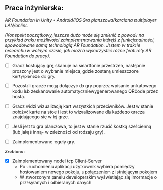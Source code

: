 ﻿## Praca inżynierska:
*AR Foundation in Unity + Android/iOS*
*Gra planszowa/karciana multiplayer LAN/online.*

*(Konspekt początkowy, jeszcze dużo może się zmienić z powodu na przykład braku możliwości zaimplementowania którejś
z funkcjonalności, spowodowane samą technologią AR Foundation. Jestem w trakcie researchu w wolnym czasie, jak można
wykorzystać różne feature'y AR Foundation do pracy).*
- [ ] Gracz hostujący grę, skanuje na smartfonie przestrzeń, następnie proszony jest o wybranie miejsca, gdzie zostaną umieszczone karty/plansza do gry.
- [ ] Pozostali gracze mogą dołączyć do gry poprzez wpisanie unikatowego kodu lub zeskanowanie automatyczniewygenerowanego QRCode przez hosta.
- [ ] Gracz widzi wizualizację kart wszystkich przeciwników. Jest w stanie położyć kartę na stole i jest to wizualizowane dla każdego gracza znajdującego się w tej grze.
- [ ] Jeśli jest to gra planszowa, to jest w stanie rzucić kostką sześcienną (lub jakąś inną- w zależności od rodzaju gry).
- [ ] Zaimplementowane reguły gry.



Zrobione:
- [x] Zaimplementowany model tcp Client-Server
	- Po uruchomieniu aplikacji użytkownik wybiera pomiędzy hostowaniem nowego pokoju, a połączeniem z istniejącym pokojem
	- W stworzonym panelu developerskim wyświetlając się informacje o przesyłanych i odbieranych danych